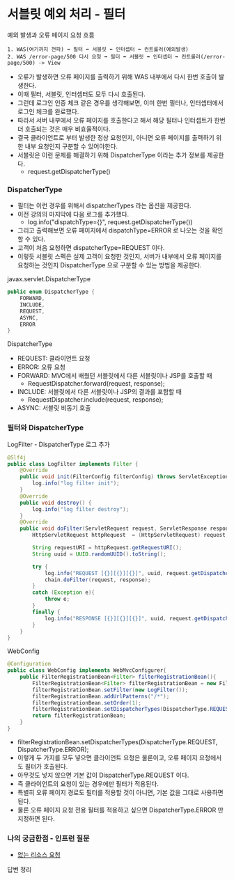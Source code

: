
# 서블릿 예외 처리 - 필터

예외 발생과 오류 페이지 요청 흐름
````text
1. WAS(여기까지 전파) ⬅️ 필터 ⬅️ 서블릿 ⬅️ 인터셉터 ⬅️ 컨트롤러(예외발생)
2. WAS /error-page/500 다시 요청 ➡️ 필터 ➡️ 서블릿 ➡️ 인터셉터 ➡️ 컨트롤러(/error-page/500) -> View
````

- 오류가 발생하면 오류 페이지를 출력하기 위해 WAS 내부에서 다시 한번 호출이 발생한다.
- 이때 필터, 서블릿, 인터셉터도 모두 다시 호출된다.
- 그런데 로그인 인증 체크 같은 경우를 생각해보면, 이미 한번 필터나, 인터셉터에서 로그인 체크를 완료했다.
- 따라서 서버 내부에서 오류 페이지를 호출한다고 해서 해당 필터나 인터셉트가 한번 더 호출되는 것은 매우 비효율적이다.
- 결국 클라이언트로 부터 발생한 정상 요청인지, 아니면 오류 페이지를 출력하기 위한 내부 요청인지 구분할 수 있어야한다.
- 서블릿은 이런 문제를 해결하기 위해 DispatcherType 이라는 추가 정보를 제공한다.
  -  request.getDispatcherType()

### DispatcherType

- 필터는 이런 경우를 위해서 dispatcherTypes 라는 옵션을 제공한다.
- 이전 강의의 마지막에 다음 로그를 추가했다.
  - log.info("dispatchType={}", request.getDispatcherType())
- 그리고 출력해보면 오류 페이지에서 dispatchType=ERROR 로 나오는 것을 확인할 수 있다.
- 고객이 처음 요청하면 dispatcherType=REQUEST 이다.
- 이렇듯 서블릿 스펙은 실제 고객이 요청한 것인지, 서버가 내부에서 오류 페이지를 요청하는 것인지 
  DispatcherType 으로 구분할 수 있는 방법을 제공한다.

javax.servlet.DispatcherType
```java
public enum DispatcherType {
    FORWARD,
    INCLUDE,
    REQUEST,
    ASYNC,
    ERROR
}
```
DispatcherType
- REQUEST: 클라이언트 요청
- ERROR: 오류 요청
- FORWARD: MVC에서 배웠던 서블릿에서 다른 서블릿이나 JSP를 호출할 때
  - RequestDispatcher.forward(request, response);
- INCLUDE: 서블릿에서 다른 서블릿이나 JSP의 결과를 포함할 때
  - RequestDispatcher.include(request, response);
- ASYNC: 서블릿 비동기 호출

### 필터와 DispatcherType

LogFilter - DispatcherType 로그 추가
```java
@Slf4j
public class LogFilter implements Filter {
    @Override
    public void init(FilterConfig filterConfig) throws ServletException {
        log.info("log filter init");
    }
    @Override
    public void destroy() {
        log.info("log filter destroy");
    }
    @Override
    public void doFilter(ServletRequest request, ServletResponse response, FilterChain chain) throws IOException, ServletException {
        HttpServletRequest httpRequest  = (HttpServletRequest) request;

        String requestURI = httpRequest.getRequestURI();
        String uuid = UUID.randomUUID().toString();

        try {
            log.info("REQUEST [{}][{}][{}]", uuid, request.getDispatcherType(), requestURI);
            chain.doFilter(request, response);
        }
        catch (Exception e){
            throw e;
        }
        finally {
            log.info("RESPONSE [{}][{}][{}]", uuid, request.getDispatcherType(), requestURI);
        }
    }
}
```

WebConfig
```java
@Configuration
public class WebConfig implements WebMvcConfigurer{
    public FilterRegistrationBean<Filter> filterRegistrationBean(){
        FilterRegistrationBean<Filter> filterRegistrationBean = new FilterRegistrationBean<>();
        filterRegistrationBean.setFilter(new LogFilter());
        filterRegistrationBean.addUrlPatterns("/*");
        filterRegistrationBean.setOrder(1);
        filterRegistrationBean.setDispatcherTypes(DispatcherType.REQUEST, DispatcherType.ERROR);
        return filterRegistrationBean;
    }
}
```
- filterRegistrationBean.setDispatcherTypes(DispatcherType.REQUEST, DispatcherType.ERROR);
- 이렇게 두 가지를 모두 넣으면 클라이언트 요청은 물론이고, 오류 페이지 요청에서도 필터가 호출된다.
- 아무것도 넣지 않으면 기본 값이 DispatcherType.REQUEST 이다. 
- 즉 클라이언트의 요청이 있는 경우에만 필터가 적용된다.
- 특별히 오류 페이지 경로도 필터를 적용할 것이 아니면, 기본 값을 그대로 사용하면 된다. 
- 물론 오류 페이지 요청 전용 필터를 적용하고 싶으면 DispatcherType.ERROR 만 지정하면 된다.

### 나의 궁금한점 - 인프런 질문

- [없는 리소스 요청](https://www.inflearn.com/course/lecture?courseSlug=%EC%8A%A4%ED%94%84%EB%A7%81-mvc-2&unitId=83352&category=questionDetail&tab=community&q=1284206)

답변 정리

